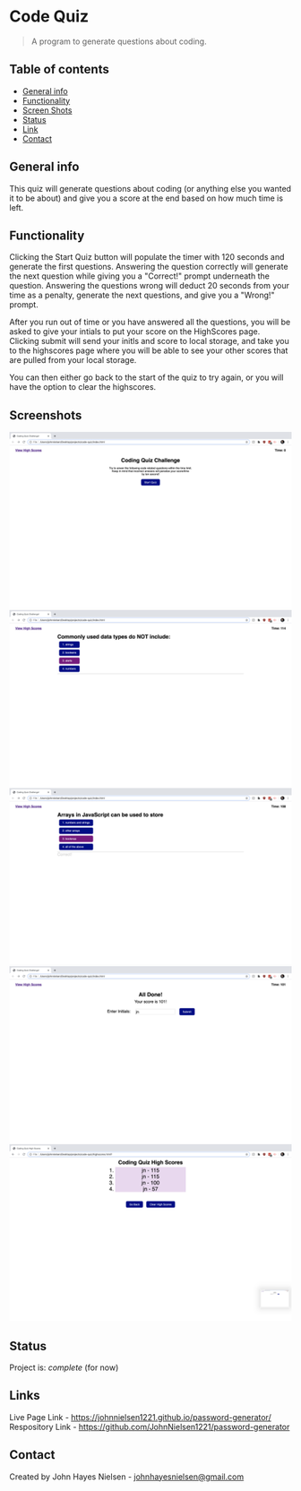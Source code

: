 # Code Quiz
>A program to generate questions about coding.

## Table of contents
* [General info](#general-info)
* [Functionality](#functionality)
* [Screen Shots](#screenshots)
* [Status](#status)
* [Link](#link)
* [Contact](#contact)

## General info
This quiz will generate questions about coding (or anything else you wanted it to be about) and give you a score at the end based on how much time is left.

## Functionality
Clicking the Start Quiz button will populate the timer with 120 seconds and generate the first questions. Answering the question correctly will generate the next question while giving you a "Correct!" prompt underneath the question. Answering the questions wrong will deduct 20 seconds from your time as a penalty, generate the next questions, and give you a "Wrong!" prompt.

After you run out of time or you have answered all the questions, you will be asked to give your intials to put your score on the HighScores page. Clicking submit will send your initls and score to local storage, and take you to the highscores page where you will be able to see your other scores that are pulled from your local storage.

You can then either go back to the start of the quiz to try again, or you will have the option to clear the highscores.

## Screenshots
![Homepage Screenshot](assets/images/quiz-screenshot-1.png)
![Question Screenshot](assets/images/quiz-screenshot-2.png)
![Question w/ Hover Screenshot](assets/images/quiz-screenshot-3.png)
![End quiz Screenshot](assets/images/quiz-screenshot-4.png)
![Highscores Screenshot](assets/images/quiz-screenshot-5.png)

## Status
Project is: _complete_ (for now)

## Links
Live Page Link - https://johnnielsen1221.github.io/password-generator/
Respository Link - https://github.com/JohnNielsen1221/password-generator

## Contact
Created by John Hayes Nielsen - johnhayesnielsen@gmail.com